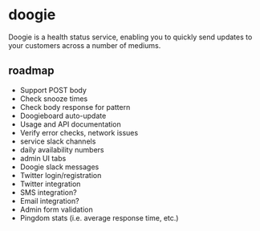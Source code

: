 # doogie

Doogie is a health status service, enabling you to quickly send updates to your customers across a number of mediums.

## roadmap

* Support POST body
* Check snooze times
* Check body response for pattern
* Doogieboard auto-update
* Usage and API documentation
* Verify error checks, network issues
* service slack channels
* daily availability numbers
* admin UI tabs
* Doogie slack messages
* Twitter login/registration
* Twitter integration
* SMS integration?
* Email integration?
* Admin form validation
* Pingdom stats (i.e. average response time, etc.)

